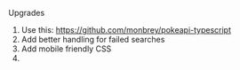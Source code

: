 Upgrades

1. Use this: https://github.com/monbrey/pokeapi-typescript
3. Add better handling for failed searches
4. Add mobile friendly CSS
5. 